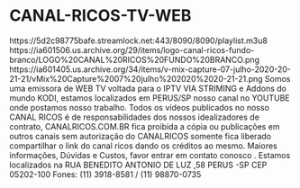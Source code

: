 # CANAL-RICOS-TV-WEB

<item>
<title>[COLOR silver][B] CANAL RICOS [/COLOR][/B][COLOR yellow] WEB TV [B][/COLOR][/B]</title>
<link>https://5d2c98775bafe.streamlock.net:443/8090/8090/playlist.m3u8</link>
<thumbnail>https://ia601506.us.archive.org/29/items/logo-canal-ricos-fundo-branco/LOGO%20CANAL%20RICOS%20FUNDO%20BRANCO.png</thumbnail>
<fanart>https://ia601405.us.archive.org/34/items/v-mix-capture-07-julho-2020-20-21-21/vMix%20Capture%2007%20julho%202020%2020-21-21.png</fanart>
<info>Somos uma emissora de WEB TV voltada para o IPTV VIA STRIMING  e Addons do mundo KODI, estamos localizados em PERUS/SP  nosso canal no YOUTUBE  onde postamos nosso trabalho.
Todos os vídeos publicados no nosso CANAL RICOS  é de responsabilidades dos nossos idealizadores de contrato, CANALRICOS.COM.BR fica proibida a cópia ou publicações  em outros canais sem autorização do CANALRICOS somente fica liberado compartilhar o link do canal ricos dando os créditos ao mesmo.
Maiores informações, Dúvidas e Custos, favor entrar em contato conosco .
Estamos localizados na  RUA BENEDITO ANTONIO DE LUZ ,58 PERUS -SP 
CEP 05202-100
Fones: (11) 3918-8581 / (11) 98870-0735
</info>
</item>

